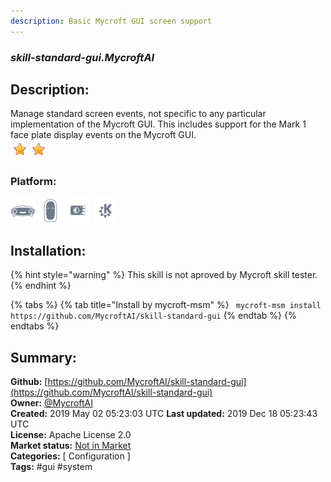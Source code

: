 ```yaml
---
description: Basic Mycroft GUI screen support
---
```


### _skill-standard-gui.MycroftAI_  
## Description:  
Manage standard screen events, not specific to any particular implementation of the Mycroft GUI.  This includes support for the Mark 1 face plate display events on the Mycroft GUI.  
![](../.gitbook/assets/star.png)![](../.gitbook/assets/star.png)  
  
### Platform:  
 ![Mark I](../.gitbook/assets/mark-1-icon.png)  ![Mark II](../.gitbook/assets/mark-2-icon.png)  ![Picroft](../.gitbook/assets/picroft-icon.png)  ![plasmoid](../.gitbook/assets/kde.png)   
## Installation:  
{% hint style="warning" %}
This skill is not aproved by Mycroft skill tester.
{% endhint %}
    
{% tabs %}
{% tab title="Install by mycroft-msm" %}
``` mycroft-msm install https://github.com/MycroftAI/skill-standard-gui```
{% endtab %}
  {% endtabs %}
    
## Summary:  
**Github:** [https://github.com/MycroftAI/skill-standard-gui](https://github.com/MycroftAI/skill-standard-gui)  
**Owner:** [@MycroftAI](https://github.com/MycroftAI)  
**Created:** 2019 May 02 05:23:03 UTC  **Last updated:** 2019 Dec 18 05:23:43 UTC  
**License:** Apache License 2.0  
**Market status:** [Not in Market](https://market.mycroft.ai/skill/)  
**Categories:** [ Configuration ]   
**Tags:** \#gui \#system   
